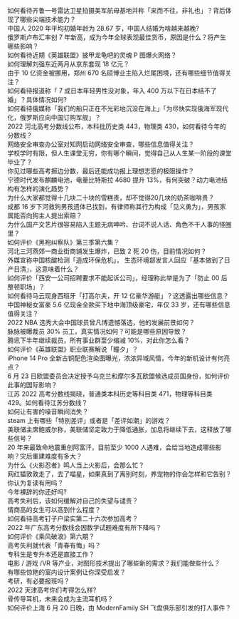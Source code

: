 如何看待齐鲁一号雷达卫星拍摄美军航母基地并称「来而不往，非礼也」？背后体现了哪些尖端技术能力？  
中国人 2020 年平均初婚年龄为 28.67 岁，中国人结婚为啥越来越晚?  
俄罗斯卢布汇率创 7 年新高，成为今年全球表现最佳货币，原因是什么？将产生哪些影响？  
如何看待近期《英雄联盟》披甲龙龟吧的灵魂 P 图爆火网络？  
如何理解刘强东近两月从京东套现 18 亿元？  
由于 10 亿资金被挪用，郑州 670 名硕博业主陷入烂尾困境，还有哪些细节值得关注？  
如何看待报道称「 7 成日本年轻男性没对象，年入 400 万以下在日本结不了婚」？具体情况如何?  
如何看待俄媒称「我们的船只正在不光彩地沉没在海上」「为尽快实现俄海军现代化，俄罗斯应向中国订购军舰」？  
2022 河北高考分数线公布，本科批历史类 443，物理类 430，如何看待今年的分数线？  
网络安全审查办公室对知网启动网络安全审查，哪些信息值得关注？  
学校学时有限，但人生课堂无穷，你有哪个瞬间，觉得自己从人生某一阶段的课堂毕业了？  
你见过哪些高考擦边分数，最后还能成功报上理想志愿的极限操作？  
宁德时代发布麒麟电池，电量比特斯拉 4680 提升 13%，有何突破？动力电池结构有怎样的演化趋势？  
为什么大家都觉得十几块二十块的雪糕贵，却不觉得20几块的奶茶咖啡贵？  
成都  16 岁下河救狗男孩遗体已找到，有律师称其行为构成「见义勇为」，男孩家属能否向狗主人提出索赔？  
为什么国产文艺片很容易陷入主题无病呻吟、台词不说人话、角色不干人事的怪圈里？  
如何评价《黑袍纠察队》第三季第六集？  
河北三河燕郊一商业街商铺发生爆炸，已致 2 死 20 伤，目前情况如何？  
外媒宣称中国核酸检测「造成环保危机」， 生态环境部发言人回应「基本做到了日产日清」，这意味着什么？  
如何评价「西安一公司招聘要求不能起诉公司」，经理称此举是为了「防止 00 后整顿职场」？  
如何看待马云现身西班牙「打高尔夫，开 12 亿豪华游艇」？这透露出哪些信息？  
中国神秘女富豪 5.6 亿现金全款买下地中海顶级豪宅，年仅 33 岁，还有哪些信息值得关注？  
2022 NBA 选秀大会中国球员曾凡博遗憾落选，他的发展前景如何？  
脉脉被曝裁员 30% 员工，真实情况如何？可能是哪些原因导致？  
腾讯下半年继续裁员，所有事业群至少缩减 10%，对此你怎么看？  
如何评价《英雄联盟》职业联赛解说「瞳夕」？  
iPhone 14 Pro 全新古铜配色渲染图曝光，浓浓异域风情，今年的新机设计有何亮点？  
6 月 23 日欧盟委员会决定授予乌克兰和摩尔多瓦欧盟候选成员国身份，如何评价此事的国际影响？  
江苏 2022 高考分数线揭晓，普通类本科历史等科目类 471，物理等科目类 429。如何看待江苏分数线？  
如何让有害的噪音瞬间消失？  
steam 上有哪些「特别差评」或者是「差评如潮」的游戏？  
美联储主席鲍威尔称，美联储坚定致力于降低通胀，加息将继续下去，这释放了哪些信号？  
20 年来最致命地震重创阿富汗，目前至少 1000 人遇难，会给当地造成哪些影响？灾后重建难度有多大？  
为什么《火影忍者》鸣人当上火影后，会那么忙？  
网红猫敦敦走了，去了喵星，如果真到了离别时刻，养宠物的你会怎样和它告别？  
你认为复读有用吗？  
今年裸辞的你还好吗?  
高考失利后，该如何缓解对自己的失望与谴责？  
情商高的女生可以高到什么程度？  
如何看待高考钉子户梁实第二十六次参加高考？  
2022 年广东高考分数线会因数学试题难度有所下降吗？  
如何评价《乘风破浪》第六期？  
高考失利就代表「青春有悔」吗？  
专科生是专升本还是直接工作？  
电影 / 游戏 /VR 等产业，对图形技术提出了哪些新的需求？我们能做些什么？  
有哪些惊艳的室内设计案例让你深受启发？  
考研，有必要报班吗？  
2022 天津高考你们考得怎么样?  
骨传导耳机，未来会成为主流耳机吗？  
如何评价上海 6 月 20 日晚，由 ModernFamily SH 飞盘俱乐部引发的打人事件？  

